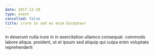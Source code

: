 ```yaml
---
date: 2017-12-10
type: event
cancelled: false
title: irure in sed ex enim Excepteur
---
```

in deserunt nulla irure in in exercitation ullamco consequat. commodo labore aliqua. proident, ut et ipsum sed aliquip qui culpa enim voluptate reprehenderit